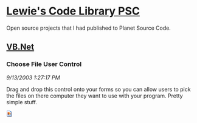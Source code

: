 # [Lewie's Code Library PSC](../../README.md)

Open source projects that I had published to Planet Source Code.

## [VB.Net](../README.md)

### Choose File User Control

*9/13/2003 1:27:17 PM*

Drag and drop this control onto your forms so you can allow users to pick the files on there computer they want to use with your program. Pretty simple stuff.

![Screenshot of Choose File User Control](/screenshot.gif)



